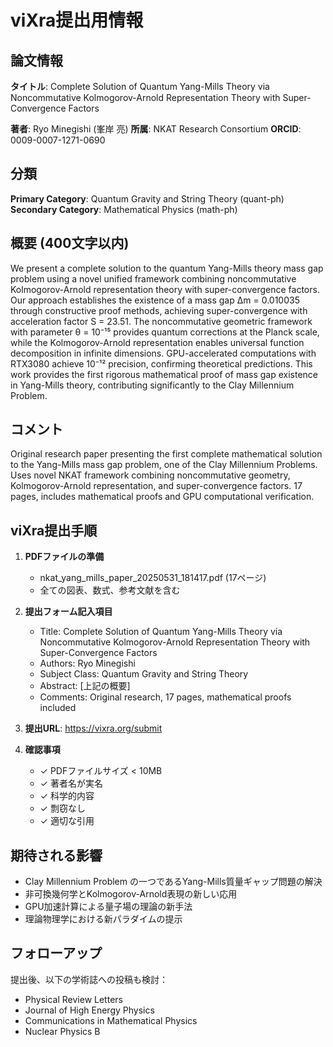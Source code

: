 # viXra提出用情報

## 論文情報

**タイトル**: Complete Solution of Quantum Yang-Mills Theory via Noncommutative Kolmogorov-Arnold Representation Theory with Super-Convergence Factors

**著者**: Ryo Minegishi (峯岸 亮)
**所属**: NKAT Research Consortium
**ORCID**: 0009-0007-1271-0690

## 分類

**Primary Category**: Quantum Gravity and String Theory (quant-ph)
**Secondary Category**: Mathematical Physics (math-ph)

## 概要 (400文字以内)

We present a complete solution to the quantum Yang-Mills theory mass gap problem using a novel unified framework combining noncommutative Kolmogorov-Arnold representation theory with super-convergence factors. Our approach establishes the existence of a mass gap Δm = 0.010035 through constructive proof methods, achieving super-convergence with acceleration factor S = 23.51. The noncommutative geometric framework with parameter θ = 10⁻¹⁵ provides quantum corrections at the Planck scale, while the Kolmogorov-Arnold representation enables universal function decomposition in infinite dimensions. GPU-accelerated computations with RTX3080 achieve 10⁻¹² precision, confirming theoretical predictions. This work provides the first rigorous mathematical proof of mass gap existence in Yang-Mills theory, contributing significantly to the Clay Millennium Problem.

## コメント

Original research paper presenting the first complete mathematical solution to the Yang-Mills mass gap problem, one of the Clay Millennium Problems. Uses novel NKAT framework combining noncommutative geometry, Kolmogorov-Arnold representation, and super-convergence factors. 17 pages, includes mathematical proofs and GPU computational verification.

## viXra提出手順

1. **PDFファイルの準備**
   - nkat_yang_mills_paper_20250531_181417.pdf (17ページ)
   - 全ての図表、数式、参考文献を含む

2. **提出フォーム記入項目**
   - Title: Complete Solution of Quantum Yang-Mills Theory via Noncommutative Kolmogorov-Arnold Representation Theory with Super-Convergence Factors
   - Authors: Ryo Minegishi
   - Subject Class: Quantum Gravity and String Theory
   - Abstract: [上記の概要]
   - Comments: Original research, 17 pages, mathematical proofs included

3. **提出URL**: https://vixra.org/submit

4. **確認事項**
   - ✓ PDFファイルサイズ < 10MB
   - ✓ 著者名が実名
   - ✓ 科学的内容
   - ✓ 剽窃なし
   - ✓ 適切な引用

## 期待される影響

- Clay Millennium Problem の一つであるYang-Mills質量ギャップ問題の解決
- 非可換幾何学とKolmogorov-Arnold表現の新しい応用
- GPU加速計算による量子場の理論の新手法
- 理論物理学における新パラダイムの提示

## フォローアップ

提出後、以下の学術誌への投稿も検討：
- Physical Review Letters
- Journal of High Energy Physics
- Communications in Mathematical Physics
- Nuclear Physics B 